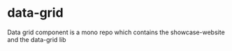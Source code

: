 # data-grid

Data grid component is a mono repo which contains the showcase-website and the data-grid lib